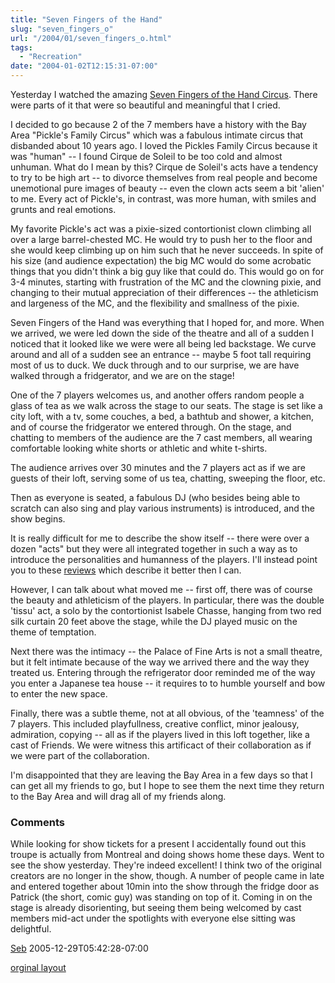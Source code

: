 ```yaml
---
title: "Seven Fingers of the Hand"
slug: "seven_fingers_o"
url: "/2004/01/seven_fingers_o.html"
tags:
  - "Recreation"
date: "2004-01-02T12:15:31-07:00"
---
```

<p>Yesterday I watched the amazing <a href="http://www.les7doigtsdelamain.com/menu.html">Seven Fingers of the Hand Circus</a>. There were parts of it that were so beautiful and meaningful that I cried.</p>
<p>I decided to go because 2 of the 7 members have a history with the Bay Area "Pickle's Family Circus" which was a fabulous intimate circus that disbanded about 10 years ago. I loved the Pickles Family Circus because it was "human" -- I found Cirque de Soleil to be too cold and almost unhuman. What do I mean by this? Cirque de Soleil's acts have a tendency to try to be high art -- to divorce themselves from real people and become unemotional pure images of beauty -- even the clown acts seem a bit 'alien' to me. Every act of Pickle's, in contrast, was more human, with smiles and grunts and real emotions.</p>
<p>My favorite Pickle's act was a pixie-sized contortionist clown climbing all over a large barrel-chested MC. He would try to push her to the floor and she would keep climbing up on him such that he never succeeds. In spite of his size (and audience expectation) the big MC would do some acrobatic things that you didn't think a big guy like that could do. This would go on for 3-4 minutes, starting with frustration of the MC and the clowning pixie, and changing to their mutual appreciation of their differences -- the athleticism and largeness of the MC, and the flexibility and smallness of the pixie.</p>
<p>Seven Fingers of the Hand was everything that I hoped for, and more. When we arrived, we were led down the side of the theatre and all of a sudden I noticed that it looked like we were were all being led backstage. We curve around and all of a sudden see an entrance -- maybe 5 foot tall requiring most of us to duck. We duck through and to our surprise, we are have walked through a fridgerator, and we are on the stage!</p>
<p>One of the 7 players welcomes us, and another offers random people a glass of tea as we walk across the stage to our seats. The stage is set like a city loft, with a tv, some couches, a bed, a bathtub and shower, a kitchen, and of course the fridgerator we entered through. On the stage, and chatting to members of the audience are the 7 cast members, all wearing comfortable looking white shorts or athletic and white t-shirts.</p>
<p>The audience arrives over 30 minutes and the 7 players act as if we are guests of their loft, serving some of us tea, chatting, sweeping the floor, etc.  </p>
<p>Then as everyone is seated, a fabulous DJ (who besides being able to scratch can also sing and play various instruments) is introduced, and the show begins.</p>
<p>It is really difficult for me to describe the show itself -- there were over a dozen "acts" but they were all integrated together in such a way as to introduce the personalities and humanness of the players. I'll instead point you to these <a href="http://www.circuscenter.org/7Fingers/Reviews.htm">reviews</a> which describe it better then I can.</p>
<p>However, I can talk about what moved me -- first off, there was of course the beauty and athleticism of the players. In particular, there was the double 'tissu' act, a solo by the contortionist Isabele Chasse, hanging from two red silk curtain 20 feet above the stage, while the DJ played music on the theme of temptation.</p>
<p>Next there was the intimacy -- the Palace of Fine Arts is not a small theatre, but it felt intimate because of the way we arrived there and the way they treated us. Entering through the refrigerator door reminded me of the way you enter a Japanese tea house -- it requires to to humble yourself and bow to enter the new space.</p>
<p>Finally, there was a subtle theme, not at all obvious, of the 'teamness' of the 7 players. This included playfullness, creative conflict, minor jealousy, admiration, copying -- all as if the players lived in this loft together, like a cast of Friends. We were witness this artificact of their collaboration as if we were part of the collaboration.</p>
<p>I'm disappointed that they are leaving the Bay Area in a few days so that I can get all my friends to go, but I hope to see them the next time they return to the Bay Area and will drag all of my friends along.</p>
<footer><h3>Comments</h3>
<div class="u-comment h-cite">
<p class="p-content p-name">While looking for show tickets for a present I accidentally found out this troupe is actually from Montreal and doing shows home these days. Went to see the show yesterday. They're indeed excellent! I think two of the original creators are no longer in the show, though.
A number of people came in late and entered together about 10min into the show through the fridge door as Patrick (the short, comic guy) was standing on top of it. Coming in on the stage is already disorienting, but seeing them being welcomed by cast members mid-act under the spotlights with everyone else sitting was delightful.
</p>
<a class="u-author h-card" href="http://seb.notlong.com">Seb</a>
<time class="dt-published" datetime="2005-12-29T05:42:28-07:00">2005-12-29T05:42:28-07:00</time>
</div>
</footer>
<p class="previous"><a href="/previous/2004/01/seven_fingers_o.html" rel="syndication" class="u-syndication" >orginal layout</a></p>
